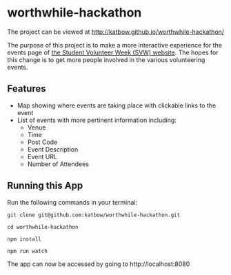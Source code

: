 # worthwhile-hackathon

The project can be viewed at http://katbow.github.io/worthwhile-hackathon/

The purpose of this project is to make a more interactive experience for the
events page of [the Student Volunteer Week (SVW) website](https://www.studentvolunteeringweek.org/whats-on). The hopes for
this change is to get more people involved in the various volunteering events.

## Features

* Map showing where events are taking place with clickable links to the event
* List of events with more pertinent information including:
  * Venue
  * Time
  * Post Code
  * Event Description
  * Event URL
  * Number of Attendees

## Running this App

Run the following commands in your terminal:  

`git clone git@github.com:katbow/worthwhile-hackathon.git`

`cd worthwhile-hackathon`

`npm install`

`npm run watch`

The app can now be accessed by going to http://localhost:8080
